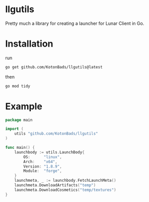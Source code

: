 # llgutils

Pretty much a library for creating a launcher for Lunar Client in Go. 


# Installation
run
```sh
go get github.com/KotonBads/llgutils@latest
```
then
```sh
go mod tidy
```


# Example
```go
package main

import (
	utils "github.com/KotonBads/llgutils"
)

func main() {
	launchbody := utils.LaunchBody{
		OS:      "linux",
		Arch:    "x64",
		Version: "1.8.9",
		Module:  "forge",
	}
	launchmeta, _ := launchbody.FetchLaunchMeta()
	launchmeta.DownloadArtifacts("temp")
	launchmeta.DownloadCosmetics("temp/textures")
}
```